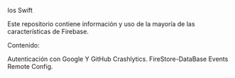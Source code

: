 Ios Swift

Este repositorio contiene información y uso de la mayoría de las características de Firebase.

Contenido:

Autenticación con Google Y GitHub
Crashlytics.
FireStore-DataBase
Events
Remote Config.
